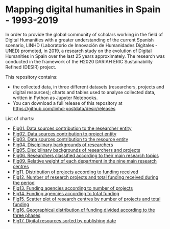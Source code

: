 # Mapping digital humanities in Spain - 1993-2019

In order to provide the global community of scholars working in the field of Digital Humanities with a greater understanding of the current Spanish scenario, LINHD (Laboratorio de Innovación de Humanidades Digitales - UNED) promoted, in 2019, a research study on the evolution of Digital Humanities in Spain over the last 25 years approximately. The research was conducted in the framework of the H2020 DARIAH ERIC Sustainability Refined (DESIR) project.

This repository contains:

- the collected data, in three different datasets (researchers, projects and digital resources);
charts and tables used to analyse collected data, written in Python as Jupyter Notebooks.
- You can download a full release of this repository at https://github.com/linhd-postdata/desir/releases

List of charts:
- [Fig01. Data sources contribution to the researcher entity](notebooks/Fig01.%20Data%20sources%20%20contribution%20to%20the%20researcher%20entity.ipynb)
- [Fig02. Data sources contribution to project entity](https://github.com/linhd-postdata/desir/blob/master/notebooks/Fig02.%20Data%20sources%20contribution%20to%20project%20entity.ipynb)
- [Fig03. Data sources contribution to the resource entity](https://github.com/linhd-postdata/desir/blob/master/notebooks/Fig03.%20Data%20sources%20contribution%20to%20the%20resource%20entity.ipynb)
- [Fig04. Disciplinary backgrounds of researchers](https://github.com/linhd-postdata/desir/blob/master/notebooks/Fig04.%20Disciplinary%20backgrounds%20of%20researchers.ipynb)
- [Fig05. Disciplinary backgrounds of researchers and projects](https://github.com/linhd-postdata/desir/blob/master/notebooks/Fig05.%20Disciplinary%20backgrounds%20of%20researchers%20and%20projects.ipynb)
- [Fig06. Researchers classified according to their main research topics](https://github.com/linhd-postdata/desir/blob/master/notebooks/Fig06.%20Researchers%20classified%20according%20to%20their%20main%20research%20topics.ipynb)
- [Fig09. Relative weight of each department in the nine main research centres](https://github.com/linhd-postdata/desir/blob/master/notebooks/Fig09.%20Relative%20weight%20of%20each%20department%20in%20the%20nine%20main%20research%20centres.ipynb)
- [Fig11. Distribution of projects according to funding received](https://github.com/linhd-postdata/desir/blob/master/notebooks/Fig11.%20Distribution%20of%20projects%20according%20to%20funding%20received.ipynb)
- [Fig12. Number of research projects and total funding received during the period](https://github.com/linhd-postdata/desir/blob/master/notebooks/Fig12.%20Number%20of%20research%20projects%20and%20total%20funding%20received%20during%20the%20period.ipynb)
- [Fig13. Funding agencies according to number of projects](https://github.com/linhd-postdata/desir/blob/master/notebooks/Fig13.%20Funding%20agencies%20according%20to%20number%20of%20projects.ipynb)
- [Fig14. Funding agencies according to total funding](https://github.com/linhd-postdata/desir/blob/master/notebooks/Fig14.%20Funding%20agencies%20according%20to%20total%20funding.ipynb)
- [Fig15. Scatter plot of research centres by number of projects and total funding](https://github.com/linhd-postdata/desir/blob/master/notebooks/Fig15.%20Scatter%20plot%20of%20research%20centres%20by%20number%20of%20projects%20and%20total%20funding.ipynb)
- [Fig16. Geographical distribution of funding divided according to the three phases](https://github.com/linhd-postdata/desir/blob/master/notebooks/Fig16.%20Geographical%20distribution%20of%20funding%20divided%20according%20to%20the%20three%20phases.ipynb)
- [Fig17. Digital resources sorted by publishing date](https://github.com/linhd-postdata/desir/blob/master/notebooks/Fig15.%20Scatter%20plot%20of%20research%20centres%20by%20number%20of%20projects%20and%20total%20funding.ipynb)

